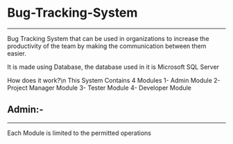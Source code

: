 # Bug-Tracking-System
--------------------------------------------------------------------------------------------------------------
Bug Tracking System that can be used in organizations to increase the productivity of the team by making the communication between them easier.

It is made using Database, the database used in it is Microsoft SQL Server 

How does it work?\n
This System Contains 4 Modules
        1- Admin Module
        2- Project Manager Module
        3- Tester Module
        4- Developer Module

Admin:-
----------------------

---------------------------------------------------------------------------------------------------------------------------------------------------------
Each Module is limited to the permitted operations 
